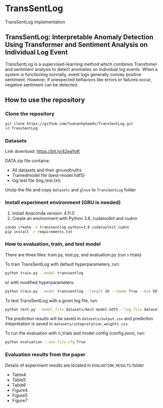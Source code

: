 # TransSentLog
TransSentLog implementation
## TransSentLog: Interpretable Anomaly Detection Using Transformer and Sentiment Analysis on Individual Log Event

TransSentLog is a supervised-learning method which combines Transfomer and sentiment analysis to detect anomalies on individual log events. When a system is functioning normally, event logs generally convey positive sentiment. However, if unexpected behaviors like errors or failures occur, negative sentiment can be detected. 

## How to use the repository
### Clone the repository
```bash
git clone https://github.com/tuananhphamds/TransSentLog.git
cd TransSentLog
```

### Datasets
Link download: https://bit.ly/42eaYoK

DATA.zip file contains:
- All datasets and their groundtruths
- Trainedmodel file (best-model.hdf5)
- log test file (log_test.txt)

Unzip the file and copy `datasets` and `glove` to `TransSentLog` folder

### Install experiment environment (GRU is needed)
1. Install Anaconda version: 4.11.0
2. Create an environment with Python 3.8, cudatoolkit and cudnn
```bash
conda create -n transsentlog python=3.8 cudatoolkit cudnn
pip install -r requirements.txt
```

### How to evaluation, train, and test model
There are three files: train.py, test.py, and evaluation.py (run `n` trials)

To train TransSentLog with default hyperparameters, run:
```bash
python train.py --model transsentlog 
```

or with modified hyperparameters:
```bash
python train.py --model transsentlog --length 10 --tomek True --dim 50 --epochs 20 --dropout 0.1 --batch_size 1024 
```

To test TransSentLog with a given log file, run:
```bash
python test.py --model_file datasets/best-model.hdf5 --log_file datasets/log_test.txt --output_file datasets/output.csv --use_ig True --ig_steps 50
```
The prediction results will be saved in `datasets/output.csv` and prediction intepretation is saved in `datasets/intepretation_weights.csv`

To run the evaluation with n_trials and model config (config.json), run:
```bash
python evaluation --use_file_cfg True
```

### Evaluation results from the paper
Details of experiment results are located in `EVALUATION_RESULTS` folder
- Table4
- Table5
- Table6
- Figure4
- Figure5
- Figure7
